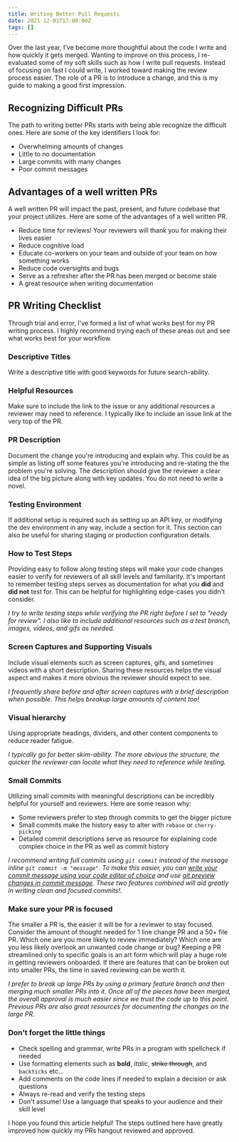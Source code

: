 ```yaml
---
title: Writing Better Pull Requests
date: 2021-12-01T17:00:00Z
tags: []
---
```


Over the last year, I've become more thoughtful about the code I write and how quickly it gets merged. Wanting to improve on this process, I re-evaluated some of my soft skills such as how I write pull requests. Instead of focusing on fast I could write, I worked toward making the review process easier. The role of a PR is to introduce a change, and this is my guide to making a good first impression.

## Recognizing Difficult PRs
The path to writing better PRs starts with being able recognize the difficult ones. Here are some of the key identifiers I look for:

- Overwhelming amounts of changes
- Little to no documentation
- Large commits with many changes
- Poor commit messages

## Advantages of a well written PRs
A well written PR will impact the past, present, and future codebase that your project utilizes. Here are some of the advantages of a well written PR.

- Reduce time for reviews! Your reviewers will thank you for making their lives easier
- Reduce cognitive load
- Educate co-workers on your team and outside of your team on how something works
- Reduce code oversights and bugs
- Serve as a refresher after the PR has been merged or become stale
- A great resource when writing documentation

## PR Writing Checklist

Through trial and error, I've formed a list of what works best for my PR writing process. I highly recommend trying each of these areas out and see what works best for your workflow.

### Descriptive Titles

Write a descriptive title with good keywords for future search-ability.

### Helpful Resources

Make sure to include the link to the issue or any additional resources a reviewer may need to reference. I typically like to include an issue link at the very top of the PR.

### PR Description

Document the change you're introducing and explain why. This could be as simple as listing off some features you're introducing and re-stating the the problem you're solving. The description should give the reviewer a clear idea of the big picture along with key updates. You do not need to write a novel.

### Testing Environment

If additional setup is required such as setting up an API key, or modifying the dev environment in any way, include a section for it. This section can also be useful for sharing staging or production configuration details.

### How to Test Steps

Providing easy to follow along testing steps will make your code changes easier to verify for reviewers of all skill levels and familiarity. It's important to remember testing steps serves as documentation for what you **did** and **did not** test for. This can be helpful for highlighting edge-cases you didn't consider.

_I try to write testing steps while verifying the PR right before I set to "ready for review". I also like to include additional resources such as a test branch, images, videos, and gifs as needed._

### Screen Captures and Supporting Visuals

Include visual elements such as screen captures, gifs, and sometimes videos with a short description. Sharing these resources helps the visual aspect and makes it more obvious the reviewer should expect to see.

_I frequently share before and after screen captures with a brief description when possible. This helps breakup large amounts of content too!_

### Visual hierarchy

Using appropriate headings, dividers, and other content components to reduce reader fatigue.

_I typically go for better skim-ability. The more obvious the structure, the quicker the reviewer can locate what they need to reference while testing._

### Small Commits

Utilizing small commits with meaningful descriptions can be incredibly helpful for yourself and reviewers. Here are some reason why:

- Some reviewers prefer to step through commits to get the bigger picture
- Small commits make the history easy to alter with `rebase` or `cherry-picking`
- Detailed commit descriptions serve as resource for explaining code complex choice in the PR as well as commit history

_I recommend writing full commits using `git commit` instead of the message inline `git commit -m "message"`. To make this easier, you can [write your commit message using your code editor of choice](https://salferrarello.com/git-commit-message-editor/) and use [git preview changes in commit message](https://salferrarello.com/git-preview-changes-in-commit-message/). These two features combined will aid greatly in writing clean and focused commits!._

### Make sure your PR is focused

The smaller a PR is, the easier it will be for a reviewer to stay focused. Consider the amount of thought needed for 1 line change PR and a 50+ file PR. Which one are you more likely to review immediately? Which one are you less likely overlook an unwanted code change or bug? Keeping a PR streamlined only to specific goals is an art form which will play a huge role in getting reviewers onboarded. If there are features that can be broken out into smaller PRs, the time in saved reviewing can be worth it.

_I prefer to break up large PRs by using a primary feature branch and then merging much smaller PRs into it. Once all of the pieces have been merged, the overall approval is much easier since we trust the code up to this point. Previous PRs are also great resources for documenting the changes on the large PR._

### Don't forget the little things

- Check spelling and grammar, write PRs in a program with spellcheck if needed
- Use formatting elements such as **bold**, _italic_, ~~strike through~~, and `backticks` etc...
- Add comments on the code lines if needed to explain a decision or ask questions
- Always re-read and verify the testing steps
- Don't assume! Use a language that speaks to your audience and their skill level

I hope you found this article helpful! The steps outlined here have greatly improved how quickly my PRs hangout reviewed and approved.

